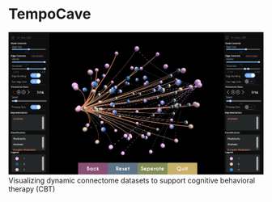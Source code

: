 # TempoCave

![](/READMEImages/teaser.PNG)
Visualizing dynamic connectome datasets to support cognitive behavioral therapy (CBT)
